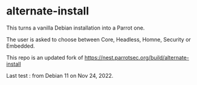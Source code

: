 # alternate-install
This turns a vanilla Debian installation into a Parrot one.

The user is asked to choose between Core, Headless, Homne, Security or Embedded. 


This repo is an updated fork of https://nest.parrotsec.org/build/alternate-install

Last test : from Debian 11 on Nov 24, 2022.
